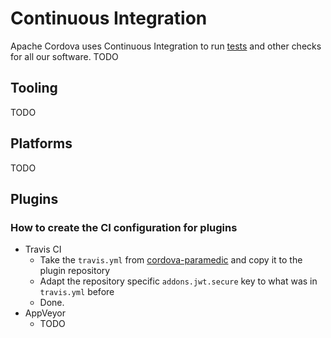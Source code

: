 # Continuous Integration

Apache Cordova uses Continuous Integration to run [tests](testing.md) and other checks for all our software. TODO

## Tooling

TODO

## Platforms

TODO

## Plugins

### How to create the CI configuration for plugins

- Travis CI
  - Take the `travis.yml` from [cordova-paramedic](https://github.com/apache/cordova-paramedic) and copy it to the plugin repository
  - Adapt the repository specific `addons.jwt.secure` key to what was in `travis.yml` before
  - Done.
- AppVeyor
  - TODO
